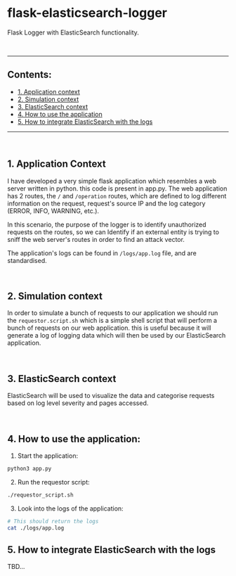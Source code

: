 # flask-elasticsearch-logger
Flask Logger with ElasticSearch functionality.

<br>

---------------------------------------------------
## Contents:
- [1. Application context](#1-application-context)
- [2. Simulation context](#2-simulation-context)
- [3. ElasticSearch context](#3-elasticsearch-context)
- [4. How to use the application](#4-how-to-use-the-application)
- [5. How to integrate ElasticSearch with the logs](#5-how-to-integrate-elasticsearch-with-the-logs)
---------------------------------------------------

<br>

## 1. Application Context
I have developed a very simple flask application which resembles a web server written in python. this code is present in app.py. The web application has 2 routes, the `/` and `/operation` routes, which are defined to log different information on the request, request's source IP and the log category (ERROR, INFO, WARNING, etc.). 

In this scenario, the purpose of the logger is to identify unauthorized requests on the routes, so we can Identify if an external entity is trying to sniff the web server's routes in order to find an attack vector.

The application's logs can be found in `/logs/app.log` file, and are standardised.

<br>


## 2. Simulation context
In order to simulate a bunch of requests to our application we should run the `requestor.script.sh` which is a simple shell script that will perform a bunch of requests on our web application. this is useful because it will generate a log of logging data which will then be used by our ElasticSearch application.

<br>

## 3. ElasticSearch context
ElasticSearch will be used to visualize the data and categorise requests based on log level severity and pages accessed.


<br>

## 4. How to use the application:

1. Start the application:

```sh
python3 app.py
```

2. Run the requestor script:

```sh
./requestor_script.sh
```

3. Look into the logs of the application:
```sh
# This should return the logs
cat ./logs/app.log
```

## 5. How to integrate ElasticSearch with the logs

TBD...